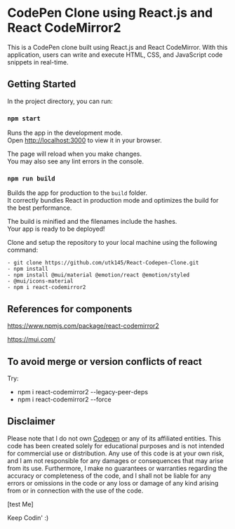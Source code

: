 
# CodePen Clone using React.js and React CodeMirror2

This is a CodePen clone built using React.js and React CodeMirror. With this application, users can write and execute HTML, CSS, and JavaScript code snippets in real-time. 


## Getting Started

In the project directory, you can run:

### `npm start`

Runs the app in the development mode.\
Open [http://localhost:3000](http://localhost:3000) to view it in your browser.

The page will reload when you make changes.\
You may also see any lint errors in the console.



### `npm run build`

Builds the app for production to the `build` folder.\
It correctly bundles React in production mode and optimizes the build for the best performance.

The build is minified and the filenames include the hashes.\
Your app is ready to be deployed!


Clone and setup the repository to your local machine using the following command:

    - git clone https://github.com/utk145/React-Codepen-Clone.git
    - npm install
    - npm install @mui/material @emotion/react @emotion/styled
    - @mui/icons-material
    - npm i react-codemirror2
 
## References for components

https://www.npmjs.com/package/react-codemirror2

https://mui.com/
## To avoid merge or version conflicts of react 
Try:

- npm i react-codemirror2 --legacy-peer-deps
- npm i react-codemirror2 --force
## Disclaimer

Please note that I do not own [Codepen](codepen.io) or any of its affiliated entities. This code has been created solely for educational purposes and is not intended for commercial use or distribution. Any use of this code is at your own risk, and I am not responsible for any damages or consequences that may arise from its use. Furthermore, I make no guarantees or warranties regarding the accuracy or completeness of the code, and I shall not be liable for any errors or omissions in the code or any loss or damage of any kind arising from or in connection with the use of the code.


[test Me]

Keep Codin' :)

